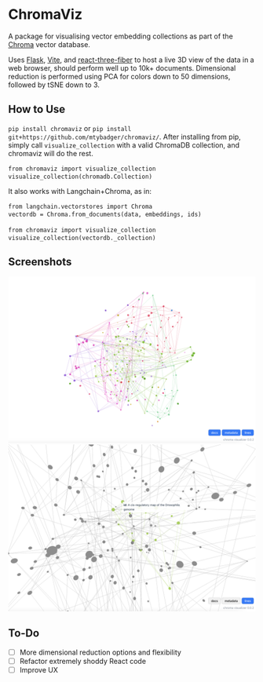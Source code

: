 # ChromaViz

A package for visualising vector embedding collections as part of the [Chroma](https://trychroma.com) vector database. 

Uses [Flask](https://flask.palletsprojects.com/en/2.3.x/), [Vite](https://vitejs.dev), and [react-three-fiber](https://github.com/pmndrs/react-three-fiber) to host a live 3D view of the data in a web browser, should perform well up to 10k+ documents. Dimensional reduction is performed using PCA for colors down to 50 dimensions, followed by tSNE down to 3.

## How to Use
`pip install chromaviz` or `pip install git+https://github.com/mtybadger/chromaviz/`.
After installing from pip, simply call `visualize_collection` with a valid ChromaDB collection, and chromaviz will do the rest.
```
from chromaviz import visualize_collection
visualize_collection(chromadb.Collection)
```
It also works with Langchain+Chroma, as in:
```
from langchain.vectorstores import Chroma
vectordb = Chroma.from_documents(data, embeddings, ids)

from chromaviz import visualize_collection
visualize_collection(vectordb._collection)
```
## Screenshots
![Screenshot of ChromaViz on a biological dataset](/images/1.png)
![Screenshot of ChromaViz close up](/images/2.png)

## To-Do
- [ ] More dimensional reduction options and flexibility
- [ ] Refactor extremely shoddy React code
- [ ] Improve UX
